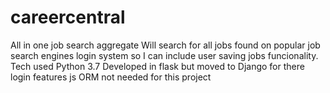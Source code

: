 # careercentral

All in one job search aggregate 
Will search for all jobs found on popular job search engines 
login system so I can include user saving jobs funcionality. 
Tech used
Python 3.7
Developed in flask but moved to Django for there login features
js
ORM not needed for this project 
